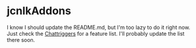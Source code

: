 # jcnlkAddons

I know I should update the README.md, but I'm too lazy to do it right now. Just check the [Chattriggers](https://www.chattriggers.com/modules/v/jcnlkAddons) for a feature list. I'll probably update the list there soon.
